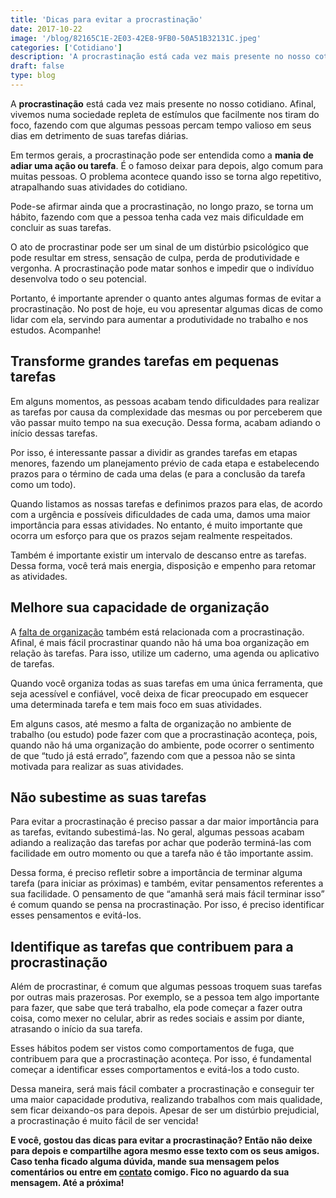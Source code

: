 ```yaml
---
title: 'Dicas para evitar a procrastinação'
date: 2017-10-22
image: '/blog/82165C1E-2E03-42E8-9FB0-50A51B32131C.jpeg'
categories: ['Cotidiano']
description: 'A procrastinação está cada vez mais presente no nosso cotidiano. Afinal, vivemos numa sociedade repleta de estímulos que facilmente nos tiram do foco...'
draft: false
type: blog
---
```


A **procrastinação** está cada vez mais presente no nosso cotidiano. Afinal, vivemos numa sociedade repleta de estímulos que facilmente nos tiram do foco, fazendo com que algumas pessoas percam tempo valioso em seus dias em detrimento de suas tarefas diárias.

Em termos gerais, a procrastinação pode ser entendida como a **mania de adiar uma ação ou tarefa**. É o famoso deixar para depois, algo comum para muitas pessoas. O problema acontece quando isso se torna algo repetitivo, atrapalhando suas atividades do cotidiano.

Pode-se afirmar ainda que a procrastinação, no longo prazo, se torna um hábito, fazendo com que a pessoa tenha cada vez mais dificuldade em concluir as suas tarefas.

O ato de procrastinar pode ser um sinal de um distúrbio psicológico que pode resultar em stress, sensação de culpa, perda de produtividade e vergonha. A procrastinação pode matar sonhos e impedir que o indivíduo desenvolva todo o seu potencial.

Portanto, é importante aprender o quanto antes algumas formas de evitar a procrastinação. No post de hoje, eu vou apresentar algumas dicas de como lidar com ela, servindo para aumentar a produtividade no trabalho e nos estudos. Acompanhe!

## **Transforme grandes tarefas em pequenas tarefas**

Em alguns momentos, as pessoas acabam tendo dificuldades para realizar as tarefas por causa da complexidade das mesmas ou por perceberem que vão passar muito tempo na sua execução. Dessa forma, acabam adiando o início dessas tarefas.

Por isso, é interessante passar a dividir as grandes tarefas em etapas menores, fazendo um planejamento prévio de cada etapa e estabelecendo prazos para o término de cada uma delas (e para a conclusão da tarefa como um todo).

Quando listamos as nossas tarefas e definimos prazos para elas, de acordo com a urgência e possíveis dificuldades de cada uma, damos uma maior importância para essas atividades. No entanto, é muito importante que ocorra um esforço para que os prazos sejam realmente respeitados.

Também é importante existir um intervalo de descanso entre as tarefas. Dessa forma, você terá mais energia, disposição e empenho para retomar as atividades.

## **Melhore sua capacidade de organização**

A [falta de organização](https://www.minhavida.com.br/bem-estar/galerias/17092-falta-de-organizacao-relacionamentos-e-reconhecimento-causam-estresse-no-trabalho) também está relacionada com a procrastinação. Afinal, é mais fácil procrastinar quando não há uma boa organização em relação às tarefas. Para isso, utilize um caderno, uma agenda ou aplicativo de tarefas.

Quando você organiza todas as suas tarefas em uma única ferramenta, que seja acessível e confiável, você deixa de ficar preocupado em esquecer uma determinada tarefa e tem mais foco em suas atividades.

Em alguns casos, até mesmo a falta de organização no ambiente de trabalho (ou estudo) pode fazer com que a procrastinação aconteça, pois, quando não há uma organização do ambiente, pode ocorrer o sentimento de que “tudo já está errado”, fazendo com que a pessoa não se sinta motivada para realizar as suas atividades.

## **Não subestime as suas tarefas**

Para evitar a procrastinação é preciso passar a dar maior importância para as tarefas, evitando subestimá-las. No geral, algumas pessoas acabam adiando a realização das tarefas por achar que poderão terminá-las com facilidade em outro momento ou que a tarefa não é tão importante assim.

Dessa forma, é preciso refletir sobre a importância de terminar alguma tarefa (para iniciar as próximas) e também, evitar pensamentos referentes a sua facilidade. O pensamento de que “amanhã será mais fácil terminar isso” é comum quando se pensa na procrastinação. Por isso, é preciso identificar esses pensamentos e evitá-los.

## **Identifique as tarefas que contribuem para a procrastinação**

Além de procrastinar, é comum que algumas pessoas troquem suas tarefas por outras mais prazerosas. Por exemplo, se a pessoa tem algo importante para fazer, que sabe que terá trabalho, ela pode começar a fazer outra coisa, como mexer no celular, abrir as redes sociais e assim por diante, atrasando o início da sua tarefa.

Esses hábitos podem ser vistos como comportamentos de fuga, que contribuem para que a procrastinação aconteça. Por isso, é fundamental começar a identificar esses comportamentos e evitá-los a todo custo.

Dessa maneira, será mais fácil combater a procrastinação e conseguir ter uma maior capacidade produtiva, realizando trabalhos com mais qualidade, sem ficar deixando-os para depois. Apesar de ser um distúrbio prejudicial, a procrastinação é muito fácil de ser vencida!

**E você, gostou das dicas para evitar a procrastinação? Então não deixe para depois e compartilhe agora mesmo esse texto com os seus amigos. Caso tenha ficado alguma dúvida, mande sua mensagem pelos comentários ou entre em [contato](/contato/) comigo. Fico no aguardo da sua mensagem. Até a próxima!**

